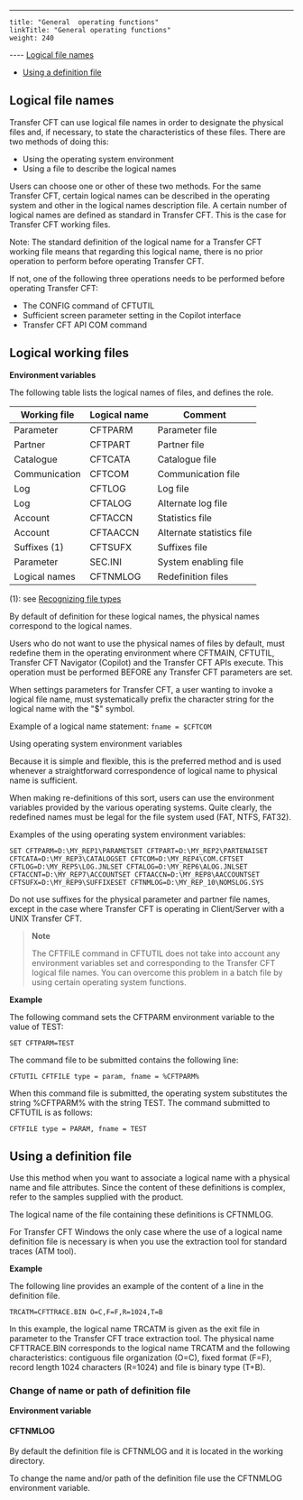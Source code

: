 ---
    title: "General  operating functions"
    linkTitle: "General operating functions"
    weight: 240
----   [Logical
    file names](#Logical_file_names)
- [Using
    a definition file](#Using%20a%20definition%20file)

<span id="Logical_file_names"></span>

## Logical file names

Transfer CFT can use logical file names in order to designate the physical
files and, if necessary, to state the characteristics of these files.
There are two methods of doing this:

- Using the operating
    system environment
- Using a file to
    describe the logical names

Users can choose one or other of these two methods. For the same Transfer
CFT, certain logical names can be described in the operating system and
other in the logical names description file. A certain number of logical
names are defined as standard in Transfer CFT. This is the case for Transfer
CFT working files.

Note: The standard definition of
the logical name for a Transfer CFT working file means that regarding
this logical name, there is no prior operation to perform before operating
Transfer CFT.

If not, one of the following three operations needs to be performed
before operating Transfer CFT:

- The CONFIG command
    of CFTUTIL
- Sufficient screen
    parameter setting in the Copilot interface
- Transfer CFT API
    COM command

## Logical working files

****Environment variables****

The following table lists the logical names of files, and
defines the role.


| Working file  | Logical name  | Comment  |
| --- | --- | --- |
| Parameter  | CFTPARM  | Parameter file  |
| Partner  | CFTPART  | Partner file  |
| Catalogue  | CFTCATA  | Catalogue file  |
| Communication  | CFTCOM  | Communication file  |
| Log  | CFTLOG | Log file  |
| Log  | CFTALOG | Alternate log file  |
| Account  | CFTACCN  | Statistics file  |
| Account  | CFTAACCN  | Alternate statistics file  |
| Suffixes (1)  | CFTSUFX  | Suffixes file  |
| Parameter  | SEC.INI  | System enabling file  |
| Logical names  | CFTNMLOG  | Redefinition files  |


(1): see [Recognizing file types](../file_management_functions)

By default of definition for these logical names, the physical names
correspond to the logical names.

Users who do not want to use the physical names of files by default,
must redefine them in the operating environment where CFTMAIN, CFTUTIL,
Transfer CFT Navigator (Copilot) and the Transfer CFT APIs execute. This operation must be performed
BEFORE any Transfer CFT parameters are set.

When settings parameters for Transfer CFT, a user wanting to invoke
a logical file name, must systematically prefix the character string for
the logical name with the "$" symbol.

Example of a logical name statement: `fname = $CFTCOM`

Using operating system environment variables

Because it is simple and flexible, this is the preferred method and
is used whenever a straightforward correspondence of logical name to physical
name is sufficient.

When making re-definitions of this sort, users can use the environment
variables provided by the various operating systems. Quite clearly, the
redefined names must be legal for the file system used (FAT, NTFS, FAT32).

Examples of the using operating system environment variables:

`SET CFTPARM=D:\MY_REP1\PARAMETSET CFTPART=D:\MY_REP2\PARTENAISET CFTCATA=D:\MY_REP3\CATALOGSET CFTCOM=D:\MY_REP4\COM.CFTSET CFTLOG=D:\MY_REP5\LOG.JNLSET CFTALOG=D:\MY_REP6\ALOG.JNLSET CFTACCNT=D:\MY_REP7\ACCOUNTSET CFTAACCN=D:\MY_REP8\AACCOUNTSET CFTSUFX=D:\MY_REP9\SUFFIXESET CFTNMLOG=D:\MY_REP_10\NOMSLOG.SYS`

Do not use suffixes for the physical
parameter and partner file names, except in the case where Transfer CFT
is operating in Client/Server with a UNIX Transfer CFT.

> **Note**
>
> The CFTFILE command in CFTUTIL does not take into account any
> environment variables set and corresponding to the Transfer CFT logical
> file names. You can overcome this problem in a batch file by using
> certain operating system functions.

****Example****

The following command sets the CFTPARM environment variable
to the value of TEST:

`SET CFTPARM=TEST`

The command file to be submitted contains the following line:

`CFTUTIL CFTFILE type = param, fname = %CFTPARM%`

When this command file is submitted, the operating system substitutes
the string %CFTPARM% with the string TEST. The command submitted
to CFTUTIL is as follows:

`CFTFILE type = PARAM, fname = TEST`

<span id="Using a definition file"></span>

## Using a definition file

Use this method when you want to associate a logical name
with a physical name and file attributes. Since the content of
these definitions is complex, refer to the samples
supplied with the product.

The logical name of the file containing these definitions is CFTNMLOG.

For Transfer CFT Windows the only case where the use of
a logical name definition file is necessary is when you use the extraction
tool for standard traces (ATM tool).

****Example****

The following line provides an example of the content of a line in the definition
file.

`TRCATM=CFTTRACE.BIN O=C,F=F,R=1024,T=B`

In this example, the logical name TRCATM is given as the exit
file in parameter to the Transfer CFT trace extraction tool. The physical
name CFTTRACE.BIN corresponds to the logical name TRCATM and the following
characteristics: contiguous file organization (O=C), fixed format (F=F),
record length 1024 characters (R=1024) and file is binary type (T+B).

### Change of name or path of definition file

****Environment variable****

#### CFTNMLOG

By default the definition file is CFTNMLOG and it is located
in the working directory.

To change the name and/or path of the definition file
use the CFTNMLOG environment variable.
